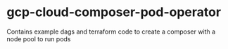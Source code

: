 # gcp-cloud-composer-pod-operator
Contains example dags and terraform code to create a composer with a node pool to run pods
